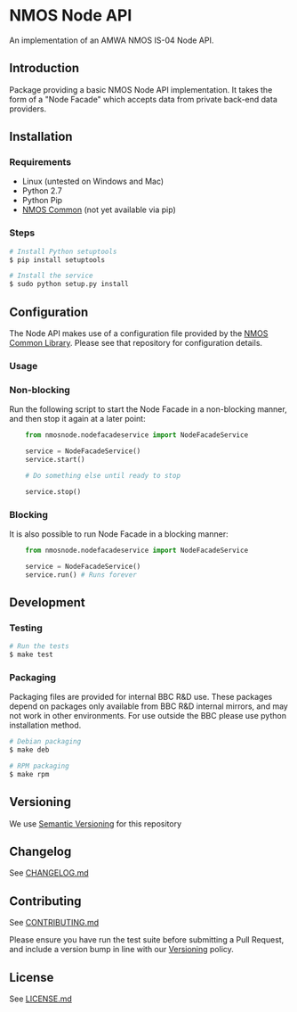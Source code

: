# NMOS Node API

An implementation of an AMWA NMOS IS-04 Node API.

## Introduction

Package providing a basic NMOS Node API implementation. It takes the form of a "Node Facade" which accepts data from private back-end data providers.

## Installation

### Requirements

*   Linux (untested on Windows and Mac)
*   Python 2.7
*   Python Pip
*   [NMOS Common](https://github.com/bbc/nmos-common) (not yet available via pip)

### Steps

```bash
# Install Python setuptools
$ pip install setuptools

# Install the service
$ sudo python setup.py install
```

## Configuration

The Node API makes use of a configuration file provided by the [NMOS Common Library](https://github.com/bbc/nmos-common). Please see that repository for configuration details.

### Usage

### Non-blocking

Run the following script to start the Node Facade in a non-blocking manner, and then stop it again at a later point:

```Python
    from nmosnode.nodefacadeservice import NodeFacadeService

    service = NodeFacadeService()
    service.start()

    # Do something else until ready to stop

    service.stop()
```

### Blocking

It is also possible to run Node Facade in a blocking manner:

```Python
    from nmosnode.nodefacadeservice import NodeFacadeService

    service = NodeFacadeService()
    service.run() # Runs forever
```

## Development

### Testing

```bash
# Run the tests
$ make test
```

### Packaging

Packaging files are provided for internal BBC R&amp;D use.
These packages depend on packages only available from BBC R&amp;D internal mirrors, and may not work in other environments. For use outside the BBC please use python installation method.

```bash
# Debian packaging
$ make deb

# RPM packaging
$ make rpm
```

## Versioning

We use [Semantic Versioning](https://semver.org/) for this repository

## Changelog

See [CHANGELOG.md](CHANGELOG.md)

## Contributing

See [CONTRIBUTING.md](CONTRIBUTING.md)

Please ensure you have run the test suite before submitting a Pull Request, and include a version bump in line with our [Versioning](#versioning) policy.

## License

See [LICENSE.md](LICENSE.md)

